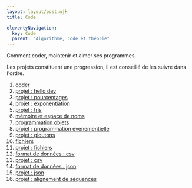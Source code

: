 ```yaml
---
layout: layout/post.njk 
title: Code

eleventyNavigation:
  key: Code
  parent: "Algorithme, code et théorie"
---
```


<!-- début résumé -->

Comment coder, maintenir et aimer ses programmes.

<!-- fin résumé -->

Les projets constituent une progression, il est conseillé de les suivre dans l'ordre.

1. [coder](coder)
2. [projet : hello dev](projet-hello-dev)
3. [projet : pourcentages](projet-pourcentages)
4. [projet : exponentiation](projet-exponentiation)
5. [projet : tris](projet-tris)
6. [mémoire et espace de noms](mémoire-espace-noms)
7. [programmation objets](programmation-objet)
8. [projet : programmation événementielle](projet-programmation-évènementielle)
9. [projet : gloutons](projets-gloutons)
10. [fichiers](fichiers)
11. [projet : fichiers](projet-fichiers)
12. [format de données : csv](format-données-csv)
13. [projet : csv](projet-csv)
14. [format de données : json](format-données-json)
15. [projet : json](projet-json)
16. [projet : alignement de séquences](projet-alignement-séquences)
